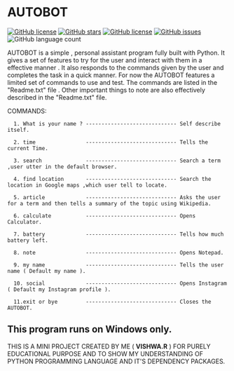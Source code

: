 # AUTOBOT 

[![GitHub license](https://img.shields.io/github/license/code-reaper08/AUTOBOT?style=for-the-badge)](https://github.com/code-reaper08/AUTOBOT/blob/main/LICENSE) [![GitHub stars](https://img.shields.io/github/stars/code-reaper08/AUTOBOT?style=for-the-badge)](https://github.com/code-reaper08/AUTOBOT/stargazers) [![GitHub license](https://img.shields.io/github/license/code-reaper08/AUTOBOT?style=for-the-badge)](https://github.com/code-reaper08/AUTOBOT/blob/main/LICENSE) [![GitHub issues](https://img.shields.io/github/issues/code-reaper08/AUTOBOT?style=for-the-badge)](https://github.com/code-reaper08/AUTOBOT/issues) ![GitHub language count](https://img.shields.io/github/languages/count/code-reaper08/AUTOBOT?style=for-the-badge)

AUTOBOT is a simple , personal assistant program fully built with Python. It gives a set of features to try for the user and interact with them in a effective manner . It also responds to the commands given by the user and completes the task in a quick manner.  For now the AUTOBOT features a limited set of commands to use and test. The commands are listed in the "Readme.txt" file .  Other important things to note are also effectively described in the "Readme.txt" file.


COMMANDS:

      1. What is your name ? ----------------------------- Self describe itself.
      
      2. time                ----------------------------- Tells the current Time.
      
      3. search              ----------------------------- Search a term ,user utter in the default browser.
      
      4. find location       ----------------------------- Search the location in Google maps ,which user tell to locate.
      
      5. article             ----------------------------- Asks the user for a term and then tells a summary of the topic using Wikipedia.
      
      6. calculate           ----------------------------- Opens Calculator.
      
      7. battery             ----------------------------- Tells how much battery left.
      
      8. note                ----------------------------- Opens Notepad.
      
      9. my name             ----------------------------- Tells the user name ( Default my name ).
      
      10. social             ----------------------------- Opens Instagram ( Default my Instagram profile ).
      
      11.exit or bye         ----------------------------- Closes the AUTOBOT.
   

     
     
## This program runs on Windows only.
     
     
THIS IS A MINI PROJECT CREATED BY ME ( **VISHWA.R** ) FOR PURELY EDUCATIONAL PURPOSE AND TO SHOW MY UNDERSTANDING OF PYTHON PROGRAMMING LANGUAGE AND IT'S DEPENDENCY PACKAGES.

